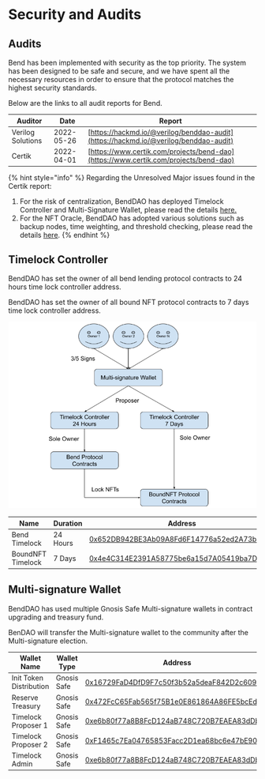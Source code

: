 # Security and Audits

## Audits

Bend has been implemented with security as the top priority. The system has been designed to be safe and secure, and we have spent all the necessary resources in order to ensure that the protocol matches the highest security standards.

Below are the links to all audit reports for Bend.

| Auditor           | Date       | Report                                                                               |
| ----------------- | ---------- | ------------------------------------------------------------------------------------ |
| Verilog Solutions | 2022-05-26 | [https://hackmd.io/@verilog/benddao-audit](https://hackmd.io/@verilog/benddao-audit) |
| Certik            | 2022-04-01 | [https://www.certik.com/projects/bend-dao](https://www.certik.com/projects/bend-dao) |

{% hint style="info" %}
Regarding the Unresolved Major issues found in the Certik report:

1. For the risk of centralization, BendDAO has deployed Timelock Controller and Multi-Signature Wallet, please read the details [here.](security-and-audits.md#timelock-controller)
2. For the NFT Oracle, BendDAO has adopted various solutions such as backup nodes, time weighting, and threshold checking, please read the details [here](../protocol-overview/oracle-price-feeding.md).
{% endhint %}

## Timelock Controller

BendDAO has set the owner of all bend lending protocol contracts to 24 hours time lock controller address.

BendDAO has set the owner of all bound NFT protocol contracts to 7 days time lock controller address.

![](<../.gitbook/assets/Bend MultiSig Wallet & TimeLock 0526.png>)

| Name              | Duration | Address                                                                                                               |
| ----------------- | -------- | --------------------------------------------------------------------------------------------------------------------- |
| Bend Timelock     | 24 Hours | [0x652DB942BE3Ab09A8Fd6F14776a52ed2A73bF214](https://etherscan.io/address/0x652DB942BE3Ab09A8Fd6F14776a52ed2A73bF214) |
| BoundNFT Timelock | 7 Days   | [0x4e4C314E2391A58775be6a15d7A05419ba7D2B6e](https://etherscan.io/address/0x4e4C314E2391A58775be6a15d7A05419ba7D2B6e) |

## Multi-signature Wallet

BendDAO has used multiple Gnosis Safe Multi-signature wallets in contract upgrading and treasury fund.

BenDAO will transfer the Multi-signature wallet to the community after the Multi-signature election.

| Wallet Name             | Wallet Type | Address                                                                                                               |
| ----------------------- | ----------- | --------------------------------------------------------------------------------------------------------------------- |
| Init Token Distribution | Gnosis Safe | [0x16729FaD4DfD9F7c50f3b52a5deaF842D2c609B7](https://etherscan.io/address/0x16729FaD4DfD9F7c50f3b52a5deaF842D2c609B7) |
| Reserve Treasury        | Gnosis Safe | [0x472FcC65Fab565f75B1e0E861864A86FE5bcEd7B](https://etherscan.io/address/0x472FcC65Fab565f75B1e0E861864A86FE5bcEd7B) |
| Timelock Proposer 1     | Gnosis Safe | [0xe6b80f77a8B8FcD124aB748C720B7EAEA83dDb4C](https://etherscan.io/address/0xe6b80f77a8B8FcD124aB748C720B7EAEA83dDb4C) |
| Timelock Proposer 2     | Gnosis Safe | [0xF1465c7Ea04765853Facc2D1ea68bc6e47bE90e1](https://etherscan.io/address/0xF1465c7Ea04765853Facc2D1ea68bc6e47bE90e1) |
| Timelock Admin          | Gnosis Safe | [0xe6b80f77a8B8FcD124aB748C720B7EAEA83dDb4C](https://etherscan.io/address/0xe6b80f77a8B8FcD124aB748C720B7EAEA83dDb4C) |
